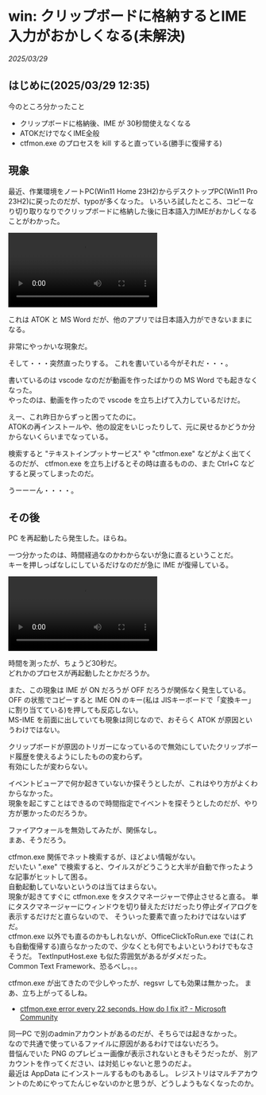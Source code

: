 # win: クリップボードに格納するとIME入力がおかしくなる(未解決)

_2025/03/29_

## はじめに(2025/03/29 12:35)

今のところ分かったこと

* クリップボードに格納後、IME が 30秒間使えなくなる
* ATOKだけでなくIME全般
* ctfmon.exe のプロセスを kill すると直っている(勝手に復帰する)

## 現象

最近、作業環境をノートPC(Win11 Home 23H2)からデスクトップPC(Win11 Pro 23H2)に戻ったのだが、typoが多くなった。
いろいろ試したところ、コピーなり切り取りなりでクリップボードに格納した後に日本語入力IMEがおかしくなることがわかった。

<video controls>
  <source src="images/20250329-winkey.mp4" type="video/mp4" />
</video>

これは ATOK と MS Word だが、他のアプリでは日本語入力ができないままになる。

非常にやっかいな現象だ。

そして・・・突然直ったりする。
これを書いている今がそれだ・・・。

書いているのは vscode なのだが動画を作ったばかりの MS Word でも起きなくなった。  
やったのは、動画を作ったので vscode を立ち上げて入力しているだけだ。

えー、これ昨日からずっと困ってたのに。  
ATOKの再インストールや、他の設定をいじったりして、元に戻せるかどうか分からないくらいまでなっている。

検索すると "テキストインプットサービス" や "ctfmon.exe" などがよく出てくるのだが、
ctfmon.exe を立ち上げるとその時は直るものの、また Ctrl+C などすると戻ってしまったのだ。

うーーーん・・・・。

## その後

PC を再起動したら発生した。ほらね。

一つ分かったのは、時間経過なのかわからないが急に直るということだ。  
キーを押しっぱなしにしているだけなのだが急に IME が復帰している。

<video controls>
  <source src="images/20250329a-2.mp4" type="video/mp4" />
</video>

時間を測ったが、ちょうど30秒だ。  
どれかのプロセスが再起動したとかだろうか。

また、この現象は IME が ON だろうが OFF だろうが関係なく発生している。
OFF の状態でコピーすると IME ON のキー(私は JISキーボードで「変換キー」に割り当てている)を押しても反応しない。  
MS-IME を前面に出していても現象は同じなので、おそらく ATOK が原因というわけではない。

クリップボードが原因のトリガーになっているので無効にしていたクリップボード履歴を使えるようにしたものの変わらず。  
有効にしたが変わらない。

イベントビューアで何か起きていないか探そうとしたが、これはやり方がよくわからなかった。  
現象を起こすことはできるので時間指定でイベントを探そうとしたのだが、やり方が悪かったのだろうか。

ファイアウォールを無効してみたが、関係なし。  
まあ、そうだろう。

ctfmon.exe 関係でネット検索するが、ほどよい情報がない。  
だいたい ".exe" で検索すると、ウイルスがどうこうと大半が自動で作ったような記事がヒットして困る。  
自動起動していないというのは当てはまらない。  
現象が起きてすぐに ctfmon.exe をタスクマネージャーで停止させると直る。
単にタスクマネージャーにウィンドウを切り替えただけだったり停止ダイアログを表示するだけだと直らないので、
そういった要素で直ったわけではないはずだ。  
ctfmon.exe 以外でも直るのかもしれないが、OfficeClickToRun.exe では(これも自動復帰する)直らなかったので、少なくとも何でもよいというわけでもなさそうだ。
TextInputHost.exe も似た雰囲気があるがダメだった。  
Common Text Framework、恐るべし。。。

ctfmon.exe が出てきたので少しやったが、regsvr しても効果は無かった。
まあ、立ち上がってるしね。

* [ctfmon.exe error every 22 seconds. How do I fix it? - Microsoft Community](https://answers.microsoft.com/en-us/windows/forum/all/ctfmonexe-error-every-22-seconds-how-do-i-fix-it/91a3926f-a77d-49bb-91dc-9740d146e2f9)

同一PC で別のadminアカウントがあるのだが、そちらでは起きなかった。  
なので共通で使っているファイルに原因があるわけではないだろう。  
昔悩んでいた PNG のプレビュー画像が表示されないときもそうだったが、
別アカウントを作ってください、は対処じゃないと思うのだよ。  
最近は AppData にインストールするものもあるし。
レジストリはマルチアカウントのためにやってたんじゃないのかと思うが、どうしようもなくなったのか。



